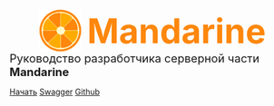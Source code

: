 <div style="display: flex; align-items: center; justify-content: center; gap: 10px;">
    <img class="rotation" src="_assets/logo.svg" height="75" />
    <span align="center" style="font-weight: bold; font-size: 60px; color: #FE870C">
        Mandarine
    </span>
</div>

<span align="center" style="font-size: 20px">
    Руководство разработчика серверной части <b>Mandarine</b>
</span>

[Начать](get-started/overview)
[Swagger](api/index.html)
[Github](https://github.com/mandarine-io/backend)
